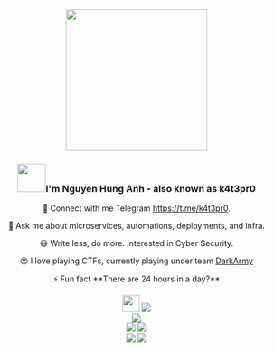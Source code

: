 <div align="center">
  <img src="https://github.com/k4t3pr0/k4t3pr0/blob/main/who_am_I__!_Black.png" width="250">
</div>

### <div align="center"><img src="https://media.giphy.com/media/v1.Y2lkPTc5MGI3NjExZndsbHBxb29jdDllejd4NjBhOTZmdXdsYXZpc2Z6cWd0cmY5dTh0OSZlcD12MV9pbnRlcm5hbF9naWZfYnlfaWQmY3Q9cw/3ohhwMDyS6rv3sB8yI/giphy.gif" width="50">I'm Nguyen Hung Anh - also known as k4t3pr0</div>

<div align="center">
  <p>📝 Connect with me Telegram <a href="https://t.me/k4t3pr0">https://t.me/k4t3pr0</a>.</p>
  <p>💬 Ask me about microservices, automations, deployments, and infra.</p>
  <p>😃 Write less, do more. Interested in Cyber Security.</p>
  <p>😍 I love playing CTFs, currently playing under team <a href="https://github.com/DarkArmy-ctf">DarkArmy</a></p>
  <p>⚡ Fun fact **There are 24 hours in a day?**</p>
  <img src="https://media.giphy.com/media/xThtama8b8ZGtnMeuQ/giphy.gif" width="30">
  <img src="https://visitor-badge.laobi.icu/badge?page_id=k4t3pr0.k4t3pr0">
</div>

<div align="center">
  <img src="http://github-profile-summary-cards.vercel.app/api/cards/profile-details?username=k4t3pr0&theme=dark">
</div>

<div align="center">
  <img src="http://github-profile-summary-cards.vercel.app/api/cards/repos-per-language?username=k4t3pr0&theme=dark">
  <img src="http://github-profile-summary-cards.vercel.app/api/cards/most-commit-language?username=k4t3pr0&theme=dark">
</div>

<div align="center">
  <img src="http://github-profile-summary-cards.vercel.app/api/cards/stats?username=k4t3pr0&theme=dark">
  <img src="http://github-profile-summary-cards.vercel.app/api/cards/productive-time?username=k4t3pr0&theme=dark&utcOffset=8">
</div>

